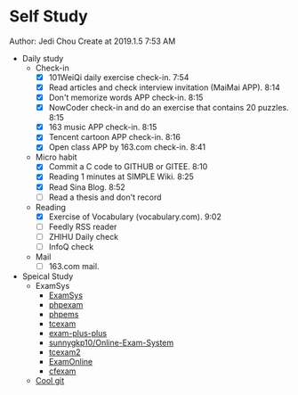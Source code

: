 # Self Study

Author: Jedi Chou
Create at 2019.1.5 7:53 AM

* Daily study
  * Check-in
    -[x] 101WeiQi daily exercise check-in. 7:54
    -[x] Read articles and check interview invitation (MaiMai APP). 8:14
    -[x] Don't memorize words APP check-in. 8:15
    -[x] NowCoder check-in and do an exercise that contains 20 puzzles. 8:15
    -[x] 163 music APP check-in. 8:15
    -[x] Tencent cartoon APP check-in. 8:16
    -[x] Open class APP by 163.com check-in. 8:41

  * Micro habit
    -[x] Commit a C code to GITHUB or GITEE. 8:10
    -[x] Reading 1 minutes at SIMPLE Wiki. 8:25
    -[x] Read Sina Blog. 8:52
    -[ ] Read a thesis and don't record

  * Reading
    -[x] Exercise of Vocabulary (vocabulary.com). 9:02
    -[ ] Feedly RSS reader
    -[ ] ZHIHU Daily check
    -[ ] InfoQ check

  * Mail
    -[ ] 163.com mail.

* Speical Study
  * ExamSys
    * [ExamSys](https://github.com/lrx0014/ExamSys)
    * [phpexam](https://sourceforge.net/projects/phpexam/)
    * [phpems](https://github.com/phpems/phpems)
    * [tcexam](https://www.oschina.net/p/tcexam/)
    * [exam-plus-plus](https://www.oschina.net/p/exam-plus-plus)
    * [sunnygkp10/Online-Exam-System](https://github.com/sunnygkp10/Online-Exam-System-)
    * [tcexam2](https://tcexam.org/)
    * [ExamOnline](https://github.com/wepeng/ExamOnline)
    * [cfexam](https://github.com/cforth/cfexam)
  * [Cool git](https://learngitbranching.js.org/?demo)
